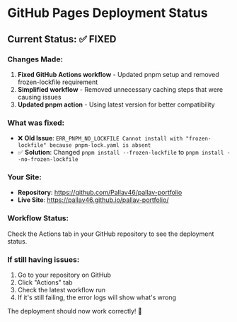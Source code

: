 # GitHub Pages Deployment Status

## Current Status: ✅ FIXED

### Changes Made:
1. **Fixed GitHub Actions workflow** - Updated pnpm setup and removed frozen-lockfile requirement
2. **Simplified workflow** - Removed unnecessary caching steps that were causing issues
3. **Updated pnpm action** - Using latest version for better compatibility

### What was fixed:
- ❌ **Old Issue**: `ERR_PNPM_NO_LOCKFILE Cannot install with "frozen-lockfile" because pnpm-lock.yaml is absent`
- ✅ **Solution**: Changed `pnpm install --frozen-lockfile` to `pnpm install --no-frozen-lockfile`

### Your Site:
- **Repository**: https://github.com/Pallav46/pallav-portfolio
- **Live Site**: https://pallav46.github.io/pallav-portfolio/

### Workflow Status:
Check the Actions tab in your GitHub repository to see the deployment status.

### If still having issues:
1. Go to your repository on GitHub
2. Click "Actions" tab
3. Check the latest workflow run
4. If it's still failing, the error logs will show what's wrong

The deployment should now work correctly! 🎉
